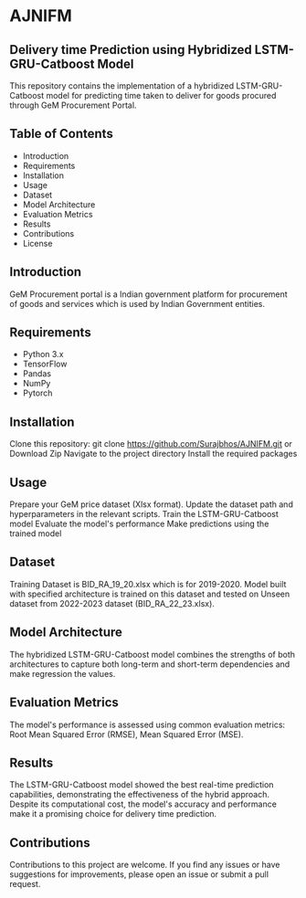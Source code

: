 # AJNIFM
## Delivery time Prediction using Hybridized LSTM-GRU-Catboost Model
This repository contains the implementation of a hybridized LSTM-GRU-Catboost model for predicting time taken to deliver for goods procured through GeM Procurement Portal.

## Table of Contents
- Introduction
- Requirements
- Installation
- Usage
- Dataset
- Model Architecture
- Evaluation Metrics
- Results
- Contributions
- License

## Introduction
GeM Procurement portal is a Indian government platform for procurement of goods and services which is used by Indian Government entities.

## Requirements
- Python 3.x
- TensorFlow
- Pandas
- NumPy
- Pytorch

## Installation
Clone this repository: git clone https://github.com/Surajbhos/AJNIFM.git or Download Zip 
Navigate to the project directory
Install the required packages

## Usage
Prepare your GeM price dataset (Xlsx format).
Update the dataset path and hyperparameters in the relevant scripts.
Train the LSTM-GRU-Catboost model
Evaluate the model's performance
Make predictions using the trained model

## Dataset
Training Dataset is BID_RA_19_20.xlsx which is for 2019-2020. Model built with specified architecture is trained on this dataset and tested on Unseen dataset from 2022-2023 dataset (BID_RA_22_23.xlsx).

## Model Architecture
The hybridized LSTM-GRU-Catboost model combines the strengths of both architectures to capture both long-term and short-term dependencies and make regression the values.

## Evaluation Metrics
The model's performance is assessed using common evaluation metrics: Root Mean Squared Error (RMSE), Mean Squared Error (MSE).

## Results
The LSTM-GRU-Catboost model showed the best real-time prediction capabilities, demonstrating the effectiveness of the hybrid approach. Despite its computational cost, the model's accuracy and performance make it a promising choice for delivery time prediction.

## Contributions
Contributions to this project are welcome. If you find any issues or have suggestions for improvements, please open an issue or submit a pull request.
